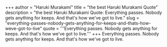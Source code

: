 +++
author = "Haruki Murakami"
title = "the best Haruki Murakami Quote"
description = "the best Haruki Murakami Quote: Everything passes. Nobody gets anything for keeps. And that's how we've got to live."
slug = "everything-passes-nobody-gets-anything-for-keeps-and-thats-how-weve-got-to-live"
quote = '''Everything passes. Nobody gets anything for keeps. And that's how we've got to live.'''
+++
Everything passes. Nobody gets anything for keeps. And that's how we've got to live.

